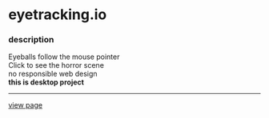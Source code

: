# eyetracking.io
### description
Eyeballs follow the mouse pointer <br>
Click to see the horror scene <br>
no responsible web design <br>
**this is desktop project**
___
[view page](https://jsweetpotato.github.io/eyetracking.io/)<br>




